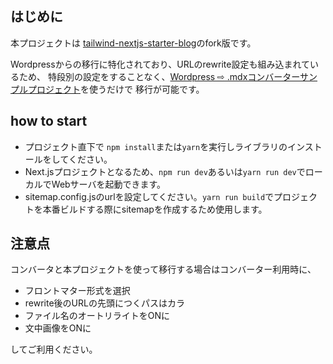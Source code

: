 ## はじめに
本プロジェクトは
[tailwind-nextjs-starter-blog](https://github.com/timlrx/tailwind-nextjs-starter-blog)のfork版です。

Wordpressからの移行に特化されており、URLのrewrite設定も組み込まれているため、
特段別の設定をすることなく、[Wordpress ⇨ .mdxコンバーターサンプルプロジェクト](https://moldspoon.jp/tools/wordpress-to-mdx)を使うだけで
移行が可能です。

## how to start
- プロジェクト直下で `npm install`または`yarn`を実行しライブラリのインストールをしてください。
- Next.jsプロジェクトとなるため、`npm run dev`あるいは`yarn run dev`でローカルでWebサーバを起動できます。
- sitemap.config.jsのurlを設定してください。`yarn run build`でプロジェクトを本番ビルドする際にsitemapを作成するため使用します。

## 注意点
コンバータと本プロジェクトを使って移行する場合はコンバーター利用時に、

- フロントマター形式を選択
- rewrite後のURLの先頭につくパスはカラ
- ファイル名のオートリライトをONに
- 文中画像をONに

してご利用ください。